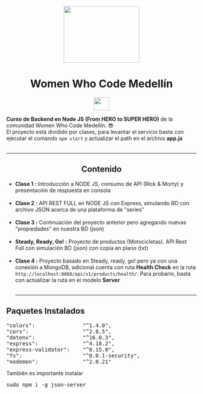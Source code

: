 <p align="center">
    <img src="https://pbs.twimg.com/profile_images/1077983059121790976/mVP8DwV5_400x400.jpg" width="200" height="150">
</p>

<h1 align=center>Women Who Code Medellín</h1>
<p align="center">
    <img src="https://cdn.icon-icons.com/icons2/2107/PNG/512/file_type_node_icon_130301.png" width="40" height="35">
</p>
<b>Curso de Backend en Node JS (From HERO to SUPER HERO)</b> de la comunidad Women Who Code Medellín. 😎<br>
El proyecto está dividido por clases, para levantar el servicio basta con ejecutar el comando <code>npm start</code> y actualizar el path en el archivo <b>app.js</b><br><br><hr>
<h2 align="center">Contenido</h2>

- <b>Clase 1 :</b> Introducción a NODE JS, consumo de API (Rick & Morty) y presentación de respuesta en consola<br><br>
- <b>Clase 2 :</b> API REST FULL en NODE JS con Express, simulando BD con archivo JSON acerca de una plataforma de "series"<br><br>
- <b>Clase 3 :</b> Continuación del proyecto anterior pero agregando nuevas "propiedades" en nuestra BD (json)<br><br>
- <b>Steady, Ready, Go! :</b> Proyecto de productos (Motocicletas). API Rest Full con simulación BD (json) con copia en plano (txt)<br><br>
- <b>Clase 4 :</b> Proyecto basado en Steady, ready, go! pero ya con una conexión a MongoDB, adicional cuenta con ruta <b>Health Check</b> en la ruta <code>http://localhost:8088/api/v1/products/health/</code>. Para probarlo, basta con actualizar la ruta en el modelo <b>Server</b>
<br><br><hr>
<h2>Paquetes Instalados</h2>
<pre>
"colors":               "^1.4.0",
"cors":                 "^2.8.5",
"dotenv":               "^16.0.3",
"express":              "^4.18.2",
"express-validator":    "^6.15.0",
"fs":                   "^0.0.1-security",
"nodemon":              "^2.0.21"
</pre>
También es importante instalar<pre>sudo npm i -g json-server</pre>
